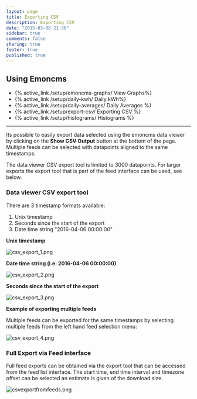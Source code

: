 ```yaml
---
layout: page
title: Exporting CSV
description: Exporting CSV
date: "2015-03-08 21:36"
sidebar: true
comments: false
sharing: true
footer: true
published: true
---
```



## Using Emoncms

- {% active_link /setup/emoncms-graphs/ View Graphs%}
- {% active_link /setup/daily-kwh/ Daily kWh%}        
- {% active_link /setup/daily-averages/ Daily Averages %}
- {% active_link /setup/export-csv/ Exporting CSV %}
- {% active_link /setup/histograms/ Histograms %}



***

Its possible to easily export data selected using the emoncms data viewer by clicking on the **Show CSV Output** button at the bottom of the page. Multiple feeds can be selected with datapoints aligned to the same timestamps.

The data viewer CSV export tool is limited to 3000 datapoints. For larger exports the export tool that is part of the feed interface can be used, see below.

### Data viewer CSV export tool

There are 3 timestamp formats available:

1. Unix timestamp
2. Seconds since the start of the export
3. Date time string "2016-04-06 00:00:00"

**Unix timestamp**

![csv_export_1.png](/images/setup/csv_export_1.png)

**Date time string (i.e: 2016-04-06 00:00:00)**

![csv_export_2.png](/images/setup/csv_export_2.png)

**Seconds since the start of the export**

![csv_export_3.png](/images/setup/csv_export_3.png)

**Example of exporting multiple feeds**

Multiple feeds can be exported for the same timestamps by selecting multiple feeds from the left hand feed selection menu:

![csv_export_4.png](/images/setup/csv_export_4.png)

### Full Export via Feed interface

Full feed exports can be obtained via the export tool that can be accessed from the feed list interface. The start time, end time interval and timezone offset can be selected an estimate is given of the download size.

![csvexportfromfeeds.png](/images/setup/csvexportfromfeeds.png)

